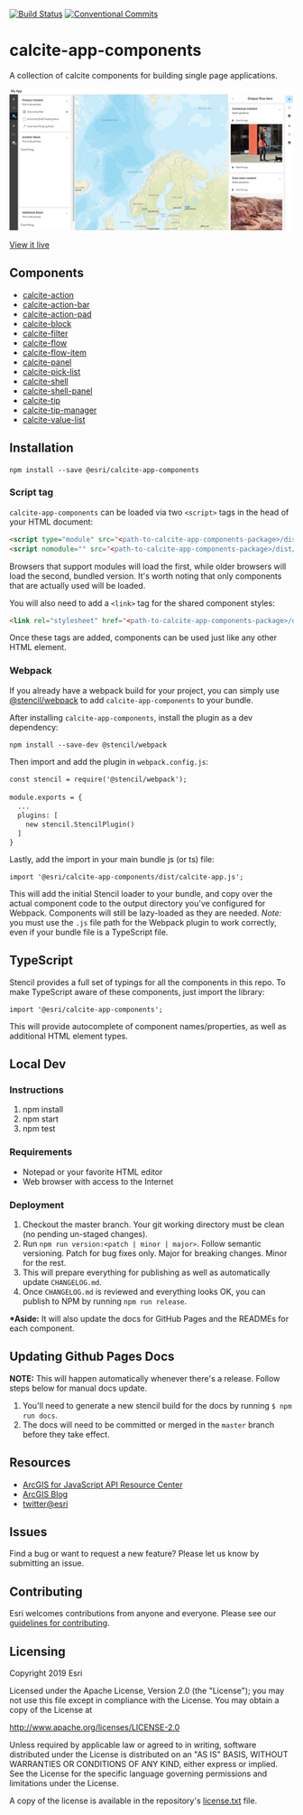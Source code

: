 [![Build Status](https://travis-ci.com/Esri/calcite-app-components.svg?branch=master)](https://travis-ci.com/Esri/calcite-app-components)
[![Conventional Commits](https://img.shields.io/badge/Conventional%20Commits-1.0.0-yellow.svg)](https://conventionalcommits.org)

# calcite-app-components

A collection of calcite components for building single page applications.

[![App](src/assets/view-it-live.png)​](https://esri.github.io/calcite-app-components/)

​[View it live](https://esri.github.io/calcite-app-components/)

## Components

- [calcite-action](/src/components/calcite-action/readme.md)
- [calcite-action-bar](/src/components/calcite-action-bar/readme.md)
- [calcite-action-pad](/src/components/calcite-action-pad/readme.md)
- [calcite-block](/src/components/calcite-block/readme.md)
- [calcite-filter](/src/components/calcite-filter/readme.md)
- [calcite-flow](/src/components/calcite-flow/readme.md)
- [calcite-flow-item](/src/components/calcite-flow-item/readme.md)
- [calcite-panel](/src/components/calcite-panel/readme.md)
- [calcite-pick-list](/src/components/calcite-pick-list/readme.md)
- [calcite-shell](/src/components/calcite-shell/readme.md)
- [calcite-shell-panel](/src/components/calcite-shell-panel/readme.md)
- [calcite-tip](/src/components/calcite-tip/readme.md)
- [calcite-tip-manager](/src/components/calcite-tip-manager/readme.md)
- [calcite-value-list](/src/components/calcite-value-list/readme.md)

## Installation

```
npm install --save @esri/calcite-app-components
```

### Script tag

`calcite-app-components` can be loaded via two `<script>` tags in the head of your HTML document:

```html
<script type="module" src="<path-to-calcite-app-components-package>/dist/calcite-app/calcite-app.esm.js"></script>
<script nomodule="" src="<path-to-calcite-app-components-package>/dist/calcite-app/calcite-app.js"></script>
```

Browsers that support modules will load the first, while older browsers will load the second, bundled version. It's worth noting that only components that are actually used will be loaded.

You will also need to add a `<link>` tag for the shared component styles:

```html
<link rel="stylesheet" href="<path-to-calcite-app-components-package>/dist/calcite-app/calcite-app.css" />
```

Once these tags are added, components can be used just like any other HTML element.

### Webpack

If you already have a webpack build for your project, you can simply use [@stencil/webpack](https://github.com/ionic-team/stencil-webpack) to add `calcite-app-components` to your bundle.

After installing `calcite-app-components`, install the plugin as a dev dependency:

```
npm install --save-dev @stencil/webpack
```

Then import and add the plugin in `webpack.config.js`:

```
const stencil = require('@stencil/webpack');

module.exports = {
  ...
  plugins: [
    new stencil.StencilPlugin()
  ]
}
```

Lastly, add the import in your main bundle js (or ts) file:

```
import '@esri/calcite-app-components/dist/calcite-app.js';
```

This will add the initial Stencil loader to your bundle, and copy over the actual component code to the output directory you've configured for Webpack. Components will still be lazy-loaded as they are needed. _Note:_ you must use the `.js` file path for the Webpack plugin to work correctly, even if your bundle file is a TypeScript file.

## TypeScript

Stencil provides a full set of typings for all the components in this repo. To make TypeScript aware of these components, just import the library:

```
import '@esri/calcite-app-components';
```

This will provide autocomplete of component names/properties, as well as additional HTML element types.

## Local Dev

### Instructions

1. npm install
2. npm start
3. npm test

### Requirements

- Notepad or your favorite HTML editor
- Web browser with access to the Internet

### Deployment

1. Checkout the master branch. Your git working directory must be clean (no pending un-staged changes).
1. Run `npm run version:<patch | minor | major>`.
   Follow semantic versioning. Patch for bug fixes only. Major for breaking changes. Minor for the rest.
1. This will prepare everything for publishing as well as automatically update `CHANGELOG.md`.
1. Once `CHANGELOG.md` is reviewed and everything looks OK, you can publish to NPM by running `npm run release`.

**\*Aside:** It will also update the docs for GitHub Pages and the READMEs for each component.

## Updating Github Pages Docs

**NOTE:** This will happen automatically whenever there's a release. Follow steps below for manual docs update.

1. You'll need to generate a new stencil build for the docs by running `$ npm run docs`.
1. The docs will need to be committed or merged in the `master` branch before they take effect.

## Resources

- [ArcGIS for JavaScript API Resource Center](http://help.arcgis.com/en/webapi/javascript/arcgis/index.html)
- [ArcGIS Blog](http://blogs.esri.com/esri/arcgis/)
- [twitter@esri](http://twitter.com/esri)

## Issues

Find a bug or want to request a new feature? Please let us know by submitting an issue.

## Contributing

Esri welcomes contributions from anyone and everyone. Please see our [guidelines for contributing](https://github.com/esri/contributing).

## Licensing

Copyright 2019 Esri

Licensed under the Apache License, Version 2.0 (the "License");
you may not use this file except in compliance with the License.
You may obtain a copy of the License at

http://www.apache.org/licenses/LICENSE-2.0

Unless required by applicable law or agreed to in writing, software
distributed under the License is distributed on an "AS IS" BASIS,
WITHOUT WARRANTIES OR CONDITIONS OF ANY KIND, either express or implied.
See the License for the specific language governing permissions and
limitations under the License.

A copy of the license is available in the repository's [license.txt](https://raw.github.com/Esri/quickstart-map-js/master/license.txt) file.
